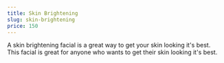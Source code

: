 ```yaml
---
title: Skin Brightening
slug: skin-brightening
price: 150
---
```


A skin brightening facial is a great way to get your skin looking it's best. This facial is great for anyone who wants to get their skin looking it's best.
